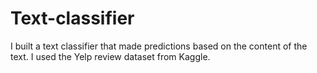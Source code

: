 # Text-classifier
I built a text classifier that made predictions based on the content of the text. I used the Yelp review dataset from Kaggle.
